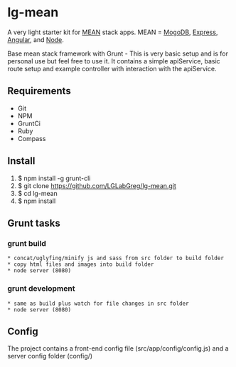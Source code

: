 # lg-mean
A very light starter kit for [MEAN](http://meanjs.org) stack apps.
MEAN = [MogoDB](http://mongodb.org/), [Express](http://expressjs.com/), [Angular](http://angularjs.org/), and [Node](http://nodejs.org/).


Base mean stack framework with Grunt - This is very basic setup and is for personal use but feel free to use it. It contains a simple apiService, basic route setup and example controller with interaction with the apiService.

## Requirements

* Git
* NPM
* GruntCi
* Ruby
* Compass

## Install

1. $ npm install -g grunt-cli
2. $ git clone https://github.com/LGLabGreg/lg-mean.git
2. $ cd lg-mean
3. $ npm install

## Grunt tasks

### grunt build
    * concat/uglyfing/minify js and sass from src folder to build folder
    * copy html files and images into build folder
    * node server (8080)

### grunt development
    * same as build plus watch for file changes in src folder
    * node server (8080)

## Config
The project contains a front-end config file (src/app/config/config.js) and a server config folder (config/)

